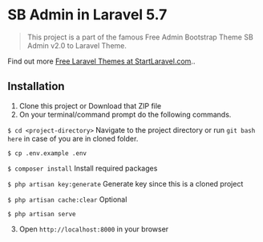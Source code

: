 # SB Admin in Laravel 5.7

> This project is a part of the famous Free Admin Bootstrap Theme SB Admin v2.0 to Laravel Theme.

Find out more [Free Laravel Themes at StartLaravel.com](http://www.startlaravel.com/)..

## Installation

1. Clone this project or Download that ZIP file
2. On your terminal/command prompt do the following commands.

`$ cd <project-directory>` Navigate to the project directory or run `git bash here` in case of you are in cloned folder.

`$ cp .env.example .env`

`$ composer install`  Install required packages

`$ php artisan key:generate`  Generate key since this is a cloned project

`$ php artisan cache:clear` Optional

`$ php artisan serve`

3. Open `http://localhost:8000` in your browser
